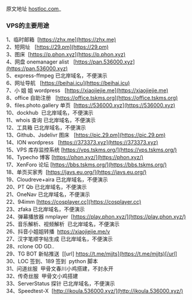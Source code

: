 原文地址 [hostloc.com](https://hostloc.com/thread-990907-1-1.html)_  

### VPS的主要用途
1、临时邮箱  [https://zhx.me](https://zhx.me)  
2、短网址   [https://29.pm](https://29.pm)  
3、图床  [https://p.phon.xyz](https://p.phon.xyz)  
4、网盘 onemanager alist   [https://pan.536000.xyz](https://pan.536000.xyz)  
5、express-ffmpeg 已北岸域名，不便演示  
6、网址导航   [https://beihai.icu](https://beihai.icu)  
7、小 姐 姐 wordpress   [https://xiaojiejie.me](https://xiaojiejie.me)  
8、office 自助注册   [https://office.tskms.org](https://office.tskms.org)  
9、files.photo.gallery 单页  [https://536000.xyz](https://536000.xyz)  
10、dockhub  已北岸域名，不便演示  
11、whois 查询 已北岸域名，不便演示  
12、工具箱 已北岸域名，不便演示  
13、Github、Jsdelivr 图床   [https://pic.29.pm](https://pic.29.pm)  
14、ION wordpress   [https://373373.xyz](https://373373.xyz)  
15、VPS 库存监控系统 [https://vps.tskms.org/](https://vps.tskms.org/)  
16、Typecho 博客 [https://phon.xyz/](https://phon.xyz/)  
17、XenForo 论坛 [https://bbs.tskms.org/](https://bbs.tskms.org/)  
18、单页买家秀  [https://javs.eu.org/](https://javs.eu.org/)  
19、Cloudreve+aira 已北岸域名，不便演示  
20、PT Qb 已北岸域名，不便演示  
21、OneNav 已北岸域名，不便演示  
22、94imm [https://cosplayer.cc](https://cosplayer.cc)  
23、zfaka 已北岸域名，不便演示  
24、弹幕播放器 nmplayer  [https://play.phon.xyz/](https://play.phon.xyz/)  
25、音乐解析、视频解析  已北岸域名，不便演示  
26、抖音小姐姐转播  https://xiaojiejie.me/v  
27、汉字笔顺字帖生成 已北岸域名，不便演示  
28、rclone OD GD..  
29、TG BOT 新帖推送  [[url] https://t.me/mjjts](https://t.me/mjjts)[/url]  
30、LOC 签到、189 签到  python 脚本  
31、问道丝服  甲骨文春川小鸡搭建，不封永开  
32、传奇丝服  甲骨文小鸡搭建  
33、ServerStatus 探针 已北岸域名，不便演示  
34、Speedtest-X  [http://ikoula.536000.xyz/](http://ikoula.536000.xyz/)  
